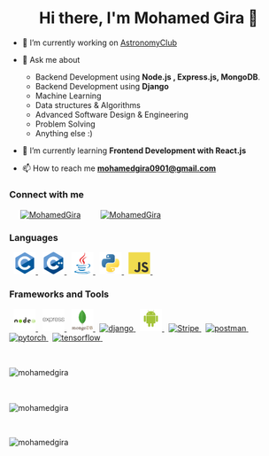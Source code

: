 
<!--
**MohamedGira/MohamedGira** is a ✨ _special_ ✨ repository because its `README.md` (this file) appears on your GitHub profile.

Here are some ideas to get you started:

- 🔭 I’m currently working on ...
- 🌱 I’m currently learning ...
- 👯 I’m looking to collaborate on ...
- 🤔 I’m looking for help with ...
- 💬 Ask me about ...
- 📫 How to reach me: ...
- 😄 Pronouns: ...
- ⚡ Fun fact: ...
-->

<h1 align="center">Hi there, I'm Mohamed Gira 👋</h1>


- 🔭 I’m currently working on [AstronomyClub](https://github.com/MohamedGira/Astronomy-Club)

- 💬 Ask me about 
  - Backend Development using **Node.js , Express.js, MongoDB**.
  - Backend Development using **Django**
  - Machine Learning
  - Data structures & Algorithms
  - Advanced Software Design & Engineering
  - Problem Solving
  - Anything else :)

- 🌱 I’m currently learning **Frontend Development with React.js**

- 📫 How to reach me **mohamedgira0901@gmail.com**


<h3 align="left">Connect with me</h3>
<p align="left" style="display:flex; gap: 16px; flex-wrap: wrap;">
&nbsp;
<a href="https://www.linkedin.com/in/mohamed-gira-604a4b209/" target="blank"><img align="center" src="https://raw.githubusercontent.com/rahuldkjain/github-profile-readme-generator/master/src/images/icons/Social/linked-in-alt.svg" alt="MohamedGira" height="30" width="auto" /></a>
&nbsp;
<a href="https://facebook.com/profile.php?id=100010022885341" target="blank"><img align="center" src="https://raw.githubusercontent.com/rahuldkjain/github-profile-readme-generator/master/src/images/icons/Social/facebook.svg" alt="MohamedGira" height="30" width="auto" /></a>
</p>

<h3 align="left">Languages</h3>
<p align="left">
&nbsp;
<a href="https://www.cprogramming.com/" target="_blank" rel="noreferrer">
    <img src="https://raw.githubusercontent.com/devicons/devicon/master/icons/c/c-original.svg" alt="c" width="40"
        height="40" />
</a>
&nbsp
<a href="https://www.w3schools.com/cpp/" target="_blank" rel="noreferrer">
    <img src="https://raw.githubusercontent.com/devicons/devicon/master/icons/cplusplus/cplusplus-original.svg"
        alt="cplusplus" width="40" height="40" />
</a> &nbsp
<a href="https://www.java.com" target="_blank" rel="noreferrer">
    <img src="https://raw.githubusercontent.com/devicons/devicon/master/icons/java/java-original.svg" alt="java"
        width="40" height="40" />
</a> &nbsp
<a href="https://www.python.org" target="_blank" rel="noreferrer">
    <img src="https://raw.githubusercontent.com/devicons/devicon/master/icons/python/python-original.svg"
        alt="python" width="40" height="40" />
</a> &nbsp
<a href="https://developer.mozilla.org/en-US/docs/Web/JavaScript" target="_blank" rel="noreferrer">
    <img src="https://raw.githubusercontent.com/devicons/devicon/master/icons/javascript/javascript-original.svg"
        alt="javascript" width="40" height="40" />
</a> &nbsp
</p>

<h3 align="left">Frameworks and Tools</h3>
<p  align="left">
&nbsp;
<a href="https://nodejs.org" target="_blank" rel="noreferrer">
    <img src="https://raw.githubusercontent.com/devicons/devicon/master/icons/nodejs/nodejs-original-wordmark.svg"
        alt="nodejs" width="40" height="40" />
</a> &nbsp
<a href="https://expressjs.com" target="_blank" rel="noreferrer">
    <img src="https://raw.githubusercontent.com/devicons/devicon/master/icons/express/express-original-wordmark.svg"
        alt="express" width="40" height="40" />
</a> &nbsp
<a href="https://www.mongodb.com/" target="_blank" rel="noreferrer">
    <img src="https://raw.githubusercontent.com/devicons/devicon/master/icons/mongodb/mongodb-original-wordmark.svg"
        alt="mongodb" width="40" height="40" />
</a> &nbsp
<a href="https://www.djangoproject.com/" target="_blank" rel="noreferrer">
    <img src="https://cdn.worldvectorlogo.com/logos/django.svg" alt="django" width="40" height="40" />
</a> &nbsp
<a href="https://developer.android.com" target="_blank" rel="noreferrer">
    <img src="https://raw.githubusercontent.com/devicons/devicon/master/icons/android/android-original-wordmark.svg"
        alt="android" width="40" height="40" />
</a> &nbsp
<a href="https://stripe.com/docs" target="_blank" rel="noreferrer"> <img src="https://upload.wikimedia.org/wikipedia/commons/thumb/b/ba/Stripe_Logo%2C_revised_2016.svg/1280px-Stripe_Logo%2C_revised_2016.svg.png" alt="Stripe" width="auto" height="40"/> </a> 
&nbsp
<a href="https://postman.com" target="_blank" rel="noreferrer">
    <img src="https://www.vectorlogo.zone/logos/getpostman/getpostman-icon.svg" alt="postman" width="40"
        height="40" />
</a> &nbsp
<a href="https://pytorch.org/" target="_blank" rel="noreferrer">
    <img src="https://www.vectorlogo.zone/logos/pytorch/pytorch-icon.svg" alt="pytorch" width="40" height="40" />
</a> &nbsp
<a href="https://www.tensorflow.org" target="_blank" rel="noreferrer">
    <img src="https://www.vectorlogo.zone/logos/tensorflow/tensorflow-icon.svg" alt="tensorflow" width="40"
        height="40" />
</a> &nbsp

</p>
</br>

<p><img align="center" src="https://github-readme-stats-mohamedgira09.vercel.app//api?username=mohamedgira&show_icons=true&locale=en" alt="mohamedgira" /></p>
</br>
<p><img align="center" src="https://github-readme-streak-stats.herokuapp.com/?user=mohamedgira&" alt="mohamedgira" /></p>
</br>
<p align="left"> <img src="https://komarev.com/ghpvc/?username=mohamedgira&label=Profile%20views&color=0e75b6&style=flat" alt="mohamedgira" /> </p>

